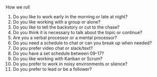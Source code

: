 How we roll

1. Do you like to work early in the morning or late at night?
2. Do you like working with a group or alone?
3. Do you like to tell the backstory or cut to the chase?
4. Do you think it is necessary to talk about the topic or continue?
5. Are you a verbal processor or a mental processor?
6. Do you need a schedule to chat or can you break up when needed?
7. Do you prefer video chat or slack/text?
8. Do you have a set schedule between 09-17?
9. Do you like working with Kanban or Scrum?
10. Do you prefer to work in noisy environments or slience?
11. Do you prefer to lead or be a follower?

